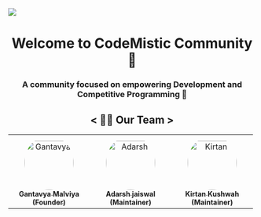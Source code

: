 <div>
<img align="center" src="https://i.imgur.com/4ASafy0.png">
</div>





<h1 align ="center"> Welcome to CodeMistic Community🎉 </h1>

<h3 align="center">A community focused on empowering Development and Competitive Programming  🚀</h3>

<h2 align ="center"> < 👨‍💻 Our Team > </h2>


<table align="center">
<tr>
    <td align="center" style="word-wrap: break-word; width: 150.0; height: 150.0">
        <a href=https://github.com/gantavyamalviya>
            <img src=https://avatars.githubusercontent.com/u/39916680?v=4 width="100;"  style="border-radius:50%;align-items:center;justify-content:center;overflow:hidden;padding-top:10px" alt=Gantavya Malviya (founder)/>
            <br />
            <sub style="font-size:14px"><b>Gantavya Malviya (Founder)</b></sub>
        </a>
    </td>
    <td align="center" style="word-wrap: break-word; width: 150.0; height: 150.0">
        <a href=https://github.com/Adarsh-jaiss>
            <img src=https://avatars.githubusercontent.com/u/96974600?v=4 width="100;"  style="border-radius:50%;align-items:center;justify-content:center;overflow:hidden;padding-top:10px" alt=Adarsh jaiswal />
            <br />
            <sub style="font-size:14px"><b>Adarsh jaiswal (Maintainer)</b></sub>
        </a>
    </td>
    <td align="center" style="word-wrap: break-word; width: 150.0; height: 150.0">
        <a href=https://github.com/TKirtan>
            <img src=https://avatars.githubusercontent.com/u/38884247?v=4 width="100;"  style="border-radius:50%;align-items:center;justify-content:center;overflow:hidden;padding-top:10px" alt=Kirtan Kushwah />
            <br />
            <sub style="font-size:14px"><b>Kirtan Kushwah  (Maintainer)</b></sub>
        </a>
    </td>
    
</tr>
</table>
